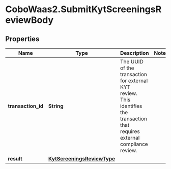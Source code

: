 # CoboWaas2.SubmitKytScreeningsReviewBody

## Properties

Name | Type | Description | Notes
------------ | ------------- | ------------- | -------------
**transaction_id** | **String** | The UUID of the transaction for external KYT review. This identifies the transaction that requires external compliance review. | 
**result** | [**KytScreeningsReviewType**](KytScreeningsReviewType.md) |  | 


